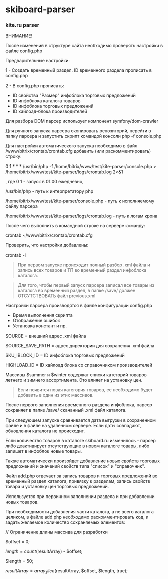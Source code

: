 # skiboard-parser
### kite.ru parser

ВНИМАНИЕ!

После изменений в структуре сайта необходимо проверять настройки в файле config.php

Предварительные настройки:

1 - Создать временный раздел. ID временного раздела прописать в config.php

2 - В config.php прописать:
 
- ID свойства "Размер" инфоблока торговых предложений
- ID инфоблока каталога товаров
- ID инфоблока торговых предложений
- ID хайлоад-блока производителей
 
Для разбора DOM парсер использует компонент symfony/dom-crawler

Для ручного запуска парсера скопировать репозиторий, перейти в папку 
парсера и запустить скрипт командой консоли php -f console.php 

Для настройки автоматического запуска необходимо в файл
/www/bitrix/crontab/crontab.cfg добавить (или раскомментировать) строку:

0 1 * * * /usr/bin/php -f /home/bitrix/www/test/kite-parser/console.php > /home/bitrix/www/test/kite-parser/logs/crontab.log 2>&1

, где 0 1 - запуск в 01:00 ежедневно,
 
/usr/bin/php - путь к интерпретатору php

/home/bitrix/www/test/kite-parser/console.php - путь к исполняемому файлу парсера

/home/bitrix/www/test/kite-parser/logs/crontab.log - путь к логам крона

После чего выполнить в командной строке на сервере команду:

crontab ~/www/bitrix/crontab/crontab.cfg

Проверить, что настройки добавлены:

crontab -l 

> При первом запуске происходит полный разбор .xml файла и 
запись всех товаров и ТП во временный раздел инфоблока каталога.

>Для того, чтобы первый запуск парсера записал все товары из каталога во 
временный раздел, в папке /save/ должен ОТСУТСТВОВАТЬ файл previous.xml

Настройки парсера производятся в файле конфигурации config.php

- Время выполнения скрипта
- Отображение ошибок
- Установка констант и пр.

SOURCE = внешний адрес .xml файла

SOURCE_SAVE_PATH = адрес директории для сохранения .xml файла
 
SKU_IBLOCK_ID = ID инфоблока торговых предложений

HIGHLOAD_ID = ID хайлоад блока со справочником производителей

Массивы $summer и $winter содержат списки категорий товаров летнего и зимнего 
ассортимента. Это влияет на установку цен.

>Если появится новая категория товаров, ее необходимо будет добавить в один из
этих массивов.

После первого заполнения временного раздела инфоблока, парсер сохраняет в
папке /save/ скачанный .xml файл каталога.
 
При следующем запуске сравнивается дата выгрузки в сохраненном файле и в
файле на удаленном сервере. Если даты совпадают, обновления каталога не происходит.

Если количество товаров в каталоге skiboard.ru изменилось - парсер либо деактивирует отсутствующие
в новом каталоге товары, либо запишет в инфоблок новые товары.

Также автоматически произойдет добавление новых свойств торговых предложений и 
значений свойств типа "список" и "справочник".

Файл add.php отвечает за запись товаров и торговых предложений во временный раздел каталога,
привязку к разделам, запись свойств товара и установку цен торговых предложений. 

Используется при первичном заполнении раздела и при добавлении новых товаров.

При необходимости добавления части каталога, а не всего каталога целиком, в файле add.php
необходимо раскомментировать код, и задать желаемое количество сохраняемых элементов:

// Ограничение длины массива для разработки

$offset = 0;

$length = count($resultArray) - $offset;

$length = 50;

$resultArray = array_slice($resultArray, $offset, $length, true);

